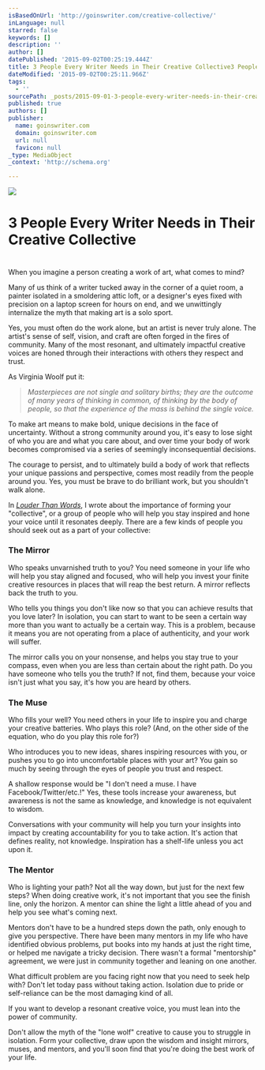 ```yaml
---
isBasedOnUrl: 'http://goinswriter.com/creative-collective/'
inLanguage: null
starred: false
keywords: []
description: ''
author: []
datePublished: '2015-09-02T00:25:19.444Z'
title: 3 People Every Writer Needs in Their Creative Collective3 People Every Writer Needs in Their Creative Collective
dateModified: '2015-09-02T00:25:11.966Z'
tags:
  - ''
sourcePath: _posts/2015-09-01-3-people-every-writer-needs-in-their-creative-collective3-pe.md
published: true
authors: []
publisher:
  name: goinswriter.com
  domain: goinswriter.com
  url: null
  favicon: null
_type: MediaObject
_context: 'http://schema.org'

---
```

![](http://goinswriter.com/wp-content/uploads/creative-collective.jpg)

# 3 People Every Writer Needs in Their Creative Collective

# 

When you imagine a person creating a work of art, what comes to mind?

Many of us think of a writer tucked away in the corner of a quiet room, a painter isolated in a smoldering attic loft, or a designer's eyes fixed with precision on a laptop screen for hours on end, and we unwittingly internalize the myth that making art is a solo sport.

Yes, you must often do the work alone, but an artist is never truly alone. The artist's sense of self, vision, and craft are often forged in the fires of community. Many of the most resonant, and ultimately impactful creative voices are honed through their interactions with others they respect and trust.

As Virginia Woolf put it:

> _Masterpieces are not single and solitary births; they are the outcome of many years of thinking in common, of thinking by the body of people, so that the experience of the mass is behind the single voice._

To make art means to make bold, unique decisions in the face of uncertainty. Without a strong community around you, it's easy to lose sight of who you are and what you care about, and over time your body of work becomes compromised via a series of seemingly inconsequential decisions.

The courage to persist, and to ultimately build a body of work that reflects your unique passions and perspective, comes most readily from the people around you. Yes, you must be brave to do brilliant work, but you shouldn't walk alone.

In _[Louder Than Words][0]_, I wrote about the importance of forming your "collective", or a group of people who will help you stay inspired and hone your voice until it resonates deeply. There are a few kinds of people you should seek out as a part of your collective:

### The Mirror

Who speaks unvarnished truth to you? You need someone in your life who will help you stay aligned and focused, who will help you invest your finite creative resources in places that will reap the best return. A mirror reflects back the truth to you.

Who tells you things you don't like now so that you can achieve results that you love later? In isolation, you can start to want to be seen a certain way more than you want to actually be a certain way. This is a problem, because it means you are not operating from a place of authenticity, and your work will suffer.

The mirror calls you on your nonsense, and helps you stay true to your compass, even when you are less than certain about the right path. Do you have someone who tells you the truth? If not, find them, because your voice isn't just what you say, it's how you are heard by others.

### The Muse

Who fills your well? You need others in your life to inspire you and charge your creative batteries. Who plays this role? (And, on the other side of the equation, who do you play this role for?)

Who introduces you to new ideas, shares inspiring resources with you, or pushes you to go into uncomfortable places with your art? You gain so much by seeing through the eyes of people you trust and respect.

A shallow response would be "I don't need a muse. I have Facebook/Twitter/etc.!" Yes, these tools increase your awareness, but awareness is not the same as knowledge, and knowledge is not equivalent to wisdom.

Conversations with your community will help you turn your insights into impact by creating accountability for you to take action. It's action that defines reality, not knowledge. Inspiration has a shelf-life unless you act upon it.

### The Mentor

Who is lighting your path? Not all the way down, but just for the next few steps? When doing creative work, it's not important that you see the finish line, only the horizon. A mentor can shine the light a little ahead of you and help you see what's coming next.

Mentors don't have to be a hundred steps down the path, only enough to give you perspective. There have been many mentors in my life who have identified obvious problems, put books into my hands at just the right time, or helped me navigate a tricky decision. There wasn't a formal "mentorship" agreement, we were just in community together and leaning on one another.

What difficult problem are you facing right now that you need to seek help with? Don't let today pass without taking action. Isolation due to pride or self-reliance can be the most damaging kind of all.

If you want to develop a resonant creative voice, you must lean into the power of community.

Don't allow the myth of the "lone wolf" creative to cause you to struggle in isolation. Form your collective, draw upon the wisdom and insight mirrors, muses, and mentors, and you'll soon find that you're doing the best work of your life.

[0]: http://www.amazon.com/gp/product/B00S75OK4W/ref=as_li_tl?ie=UTF8&camp=1789&creative=390957&creativeASIN=B00S75OK4W&linkCode=as2&tag=goiwri-20&linkId=MLNTEYUH3TICVXDO